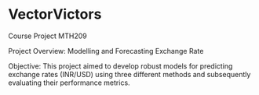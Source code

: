 # VectorVictors
Course Project MTH209

Project Overview: 
Modelling and Forecasting Exchange Rate

Objective:
This project aimed to develop robust models for predicting exchange rates (INR/USD) using
three different methods and subsequently evaluating their performance metrics.
